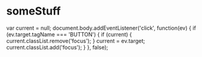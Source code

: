 someStuff
=========
var current = null;
document.body.addEventListener('click', function(ev) {
    if (ev.target.tagName === 'BUTTON') {
        if (current) {
            current.classList.remove('focus');
        }
        current = ev.target;
        current.classList.add('focus');
    }
}, false);
